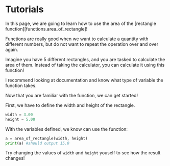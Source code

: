 # **Tutorials**

In this page, we are going to learn how to use the area of the [rectangle function][functions.area_of_rectangle]!

Functions are really good when we want to calculate a quantity with different numbers, but do not want to repeat the operation over and over again.  

Imagine you have 5 different rectangles, and you are tasked to calculate the area of them. Instead of taking the calculator, you can calculate it using this function!

I recommend looking at documentation and know what type of variable the function takes.

Now that you are familiar with the function, we can get started!

First, we have to define the width and height of the rectangle.

```py
width = 3.00
height = 5.00
```
With the variables defined, we know can use the function:

```py
a = area_of_rectangle(width, height)
print(a) #should output 15.0
```
Try changing the values of `width` and `height` youself to see how the result changes!
